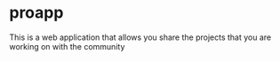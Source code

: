 # proapp
This is a web application that allows you share the projects that you are working on with the community
